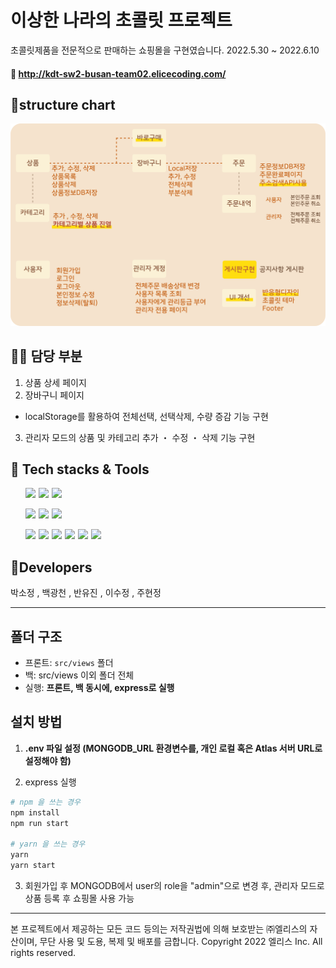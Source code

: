 # 이상한 나라의 초콜릿 프로젝트

초콜릿제품을 전문적으로 판매하는 쇼핑몰을 구현였습니다. 2022.5.30 ~ 2022.6.10<br />

#### 🔗 http://kdt-sw2-busan-team02.elicecoding.com/

## 🍫structure chart

![default](src/views/imgs/site.png)
<br />

## 🙋‍♀️ 담당 부분
1. 상품 상세 페이지
2. 장바구니 페이지
- localStorage를 활용하여 전체선택, 선택삭제, 수량 증감 기능 구현
3. 관리자 모드의 상품 및 카테고리 추가 ・ 수정 ・ 삭제 기능 구현

## 🍪 Tech stacks & Tools

<ul style="display:flex;">
  <li style="list-style:none; margin-right:5px;"><img src="https://img.shields.io/badge/HTML5-FFDF91?style=flat&logo=HTML5&logoColor=white"/></li>
  <li style="list-style:none; margin-right:5px;"><img src="https://img.shields.io/badge/CSS3-F4DFBA?style=flat&logo=CSS3&logoColor=white"/></li>
  <li style="list-style:none; margin-right:5px;"><img src="https://img.shields.io/badge/JavaScript-91684A?style=flat&logo=JavaScript&logoColor=white"/></li>
</ul>
<ul style="display: flex;">
  <li style="list-style:none; margin-right:5px;"><img src="https://img.shields.io/badge/Node.js-FFDF91?style=flat&logo=Node.js&logoColor=white"/></li>
  <li style="list-style:none; margin-right:5px;"><img src="https://img.shields.io/badge/Express-EAAC7F?style=flat&logo=Express&logoColor=white"/></li>
  <li style="list-style:none; margin-right:5px;"><img src="https://img.shields.io/badge/MongoDB-FFDF91?style=flat&logo=MongoDB&logoColor=white"/></li>
</ul>
<ul style="display:flex;">
  <li style="list-style:none; margin-right:5px;"><img src="https://img.shields.io/badge/Vscode-F4DFBA?style=flat&logo=Vscode&logoColor=white"/></li>
  <li style="list-style:none; margin-right:5px;"><img src="https://img.shields.io/badge/Postman-91684A?style=flat&logo=Postman&logoColor=white"/></li>
  <li style="list-style:none; margin-right:5px;"><img src="https://img.shields.io/badge/Git-EAAC7F?style=flat&logo=Git&logoColor=white"/></li>
  <li style="list-style:none; margin-right:5px;"><img src="https://img.shields.io/badge/GitLab-F4DFBA?style=flat&logo=GitLab&logoColor=white"/></li>
  <li style="list-style:none; margin-right:5px;"><img src="https://img.shields.io/badge/Figma-91684A?style=flat&logo=Figma&logoColor=white"/></li>
  <li style="list-style:none; margin-right:5px;"><img src="https://img.shields.io/badge/Notion-FFDF91?style=flat&logo=Notion&logoColor=white"/></li>
</ul>

## 🍰Developers

박소정 , 백광천 , 반유진 , 이수정 , 주현정

---

## 폴더 구조

- 프론트: `src/views` 폴더
- 백: src/views 이외 폴더 전체
- 실행: **프론트, 백 동시에, express로 실행**

## 설치 방법

1. **.env 파일 설정 (MONGODB_URL 환경변수를, 개인 로컬 혹은 Atlas 서버 URL로 설정해야 함)**

2. express 실행

```bash
# npm 을 쓰는 경우
npm install
npm run start

# yarn 을 쓰는 경우
yarn
yarn start
```

3. 회원가입 후 MONGODB에서 user의 role을 "admin"으로 변경 후, 관리자 모드로 상품 등록 후 쇼핑몰 사용 가능

---

본 프로젝트에서 제공하는 모든 코드 등의는 저작권법에 의해 보호받는 ㈜엘리스의 자산이며, 무단 사용 및 도용, 복제 및 배포를 금합니다.
Copyright 2022 엘리스 Inc. All rights reserved.
